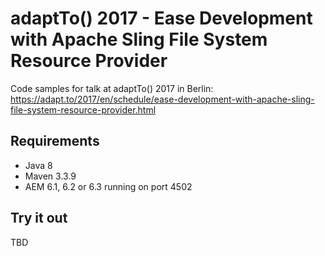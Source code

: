adaptTo() 2017 - Ease Development with Apache Sling File System Resource Provider
=================================================================================

Code samples for talk at adaptTo() 2017 in Berlin:<br/>
https://adapt.to/2017/en/schedule/ease-development-with-apache-sling-file-system-resource-provider.html


Requirements
------------

* Java 8
* Maven 3.3.9
* AEM 6.1, 6.2 or 6.3 running on port 4502


Try it out
----------

TBD
